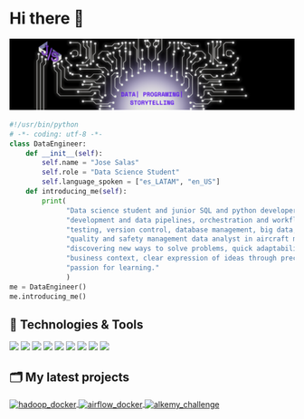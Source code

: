 # Hi there 👋

![Banner](./css_estilos/banner.png)

```python
#!/usr/bin/python
# -*- coding: utf-8 -*-
class DataEngineer:
    def __init__(self):
        self.name = "Jose Salas"
        self.role = "Data Science Student"
        self.language_spoken = ["es_LATAM", "en_US"]
    def introducing_me(self):
        print(
              "Data science student and junior SQL and python developer, with knowledge in ETL"
              "development and data pipelines, orchestration and workflows, containerization",
              "testing, version control, database management, big data, and experience as aviation"
              "quality and safety management data analyst in aircraft maintenance. Characterized by:"
              "discovering new ways to solve problems, quick adaptability, an understanding of the"
              "business context, clear expression of ideas through precise and brief stories, and"
              "passion for learning."
              )
me = DataEngineer()
me.introducing_me()
```

## 🔧 Technologies & Tools

![](https://img.shields.io/badge/Code-Python-informational?style=flat&logo=python&logoColor=white&color=6aa6f8)
![](https://img.shields.io/badge/Tools-PostgreSQL-informational?style=flat&logo=postgresql&logoColor=white&color=6aa6f8)
![](https://img.shields.io/badge/Tools-MySQL-informational?style=flat&logo=MySQL&logoColor=white&color=6aa6f8)
![](https://img.shields.io/badge/OS-Linux-informational?style=flat&logo=linux&logoColor=white&color=6aa6f8)
![](https://img.shields.io/badge/Shell-Bash-informational?style=flat&logo=gnu-bash&logoColor=white&color=6aa6f8)
![](https://img.shields.io/badge/Editor-VS_Code-informational?style=flat&logo=visual-studio-code&logoColor=white&color=6aa6f8)
![](https://img.shields.io/badge/Tools-Docker-informational?style=flat&logo=docker&logoColor=white&color=6aa6f8)
![](https://img.shields.io/badge/Tools-Hadoop-informational?style=flat&logo=Hadoop&logoColor=white&color=6aa6f8)
![](https://img.shields.io/badge/Tools-Airflow-informational?style=flat&logo=Airflow&logoColor=white&color=6aa6f8)

## 🗂️ My latest projects

<a href="https://github.com/JoseSalas98/hadoop_docker">
  <img align="center" src="https://github-readme-stats.vercel.app/api/pin/?username=JoseSalas98&repo=hadoop_docker&show_icons=true&line_height=27&title_color=6aa6f8&text_color=8a919a&icon_color=6aa6f8&bg_color=22272e" alt="hadoop_docker" />
</a>

<a href="https://github.com/JoseSalas98/airflow_docker">
  <img align="center" src="https://github-readme-stats.vercel.app/api/pin/?username=JoseSalas98&repo=airflow_docker&show_icons=true&line_height=27&title_color=6aa6f8&text_color=8a919a&icon_color=6aa6f8&bg_color=22272e" alt="airflow_docker" />
</a>

<a href="https://github.com/JoseSalas98/alkemy_challenge">
  <img align="center" src="https://github-readme-stats.vercel.app/api/pin/?username=JoseSalas98&repo=alkemy_challenge&show_icons=true&line_height=27&title_color=6aa6f8&text_color=8a919a&icon_color=6aa6f8&bg_color=22272e" alt="alkemy_challenge" />
</a>
